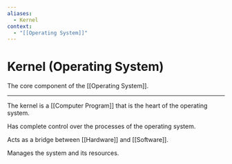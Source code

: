 ```yaml
---
aliases:
  - Kernel
context:
  - "[[Operating System]]"
---
```


# Kernel (Operating System)

The core component of the [[Operating System]].

---

The kernel is a [[Computer Program]] that is the heart of the operating system.

Has complete control over the processes of the operating system.

Acts as a bridge between [[Hardware]] and [[Software]].

Manages the system and its resources.
